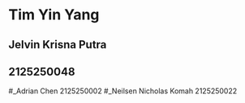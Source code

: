 # Tim Yin Yang

## Jelvin Krisna Putra

## 2125250048

#_Adrian Chen 2125250002
#_Neilsen Nicholas Komah 2125250022
